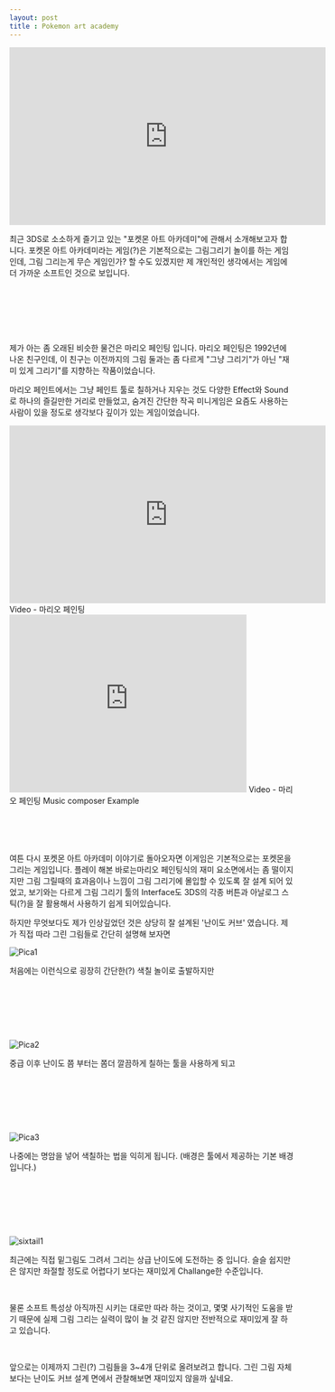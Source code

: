 ```yaml
---
layout: post
title : Pokemon art academy
---
```


<iframe width="560" height="315" src="https://www.youtube.com/embed/I1s7YrF68m4" frameborder="0" allowfullscreen></iframe>

최근 3DS로 소소하게 즐기고 있는 "포켓몬 아트 아카데미"에 관해서 소개해보고자 합니다. 포켓몬 아트 아카데미라는 게임(?)은 기본적으로는 그림그리기 놀이를 하는 게임인데, 그림 그리는게 무슨 게임인가? 할 수도 있겠지만 제 개인적인 생각에서는 게임에 더 가까운 소프트인 것으로 보입니다.

<br>
<br>
<br>
<br>
<br>

제가 아는 좀 오래된 비슷한 물건은 마리오 페인팅 입니다. 마리오 페인팅은 1992년에 나온 친구인데, 이 친구는 이전까지의 그림 둘과는 좀 다르게 "그냥 그리기"가 아닌 "재미 있게 그리기"를 지향하는 작품이었습니다. 

마리오 페인트에서는 그냥 페인트 툴로 칠하거나 지우는 것도 다양한 Effect와 Sound로 하나의 즐길만한 거리로 만들었고, 숨겨진 간단한 작곡 미니게임은 요즘도 사용하는 사람이 있을 정도로 생각보다 깊이가 있는 게임이었습니다. 

<iframe width="560" height="315" src="https://www.youtube.com/embed/UCFZDa4Gmyg?t=70" frameborder="0" allowfullscreen></iframe>
Video - 마리오 페인팅
<iframe width="420" height="315" src="https://www.youtube.com/embed/AbO1YtoUqM8" frameborder="0" allowfullscreen></iframe>
Video - 마리오 페인팅 Music composer Example

<br>
<br>
<br>
<br>
<br>

여튼 다시 포켓몬 아트 아카데미 이야기로 돌아오자면 이게임은 기본적으로는 포켓몬을 그리는 게임입니다. 플레이 해본 바로는마리오 페인팅식의 재미 요소면에서는 좀 떨이지지만 그림 그릴때의 효과음이나 느낌이 그림 그리기에 몰입할 수 있도록 잘 설계 되어 있었고, 보기와는 다르게 그림 그리기 툴의 Interface도 3DS의 각종 버튼과 아날로그 스틱(?)을 잘 활용해서 사용하기 쉽게 되어있습니다. 

하지만 무엇보다도 제가 인상깊었던 것은 상당히 잘 설계된 '난이도 커브' 였습니다. 제가 직접 따라 그린 그림들로 간단히 설명해 보자면

![Pica1]({{http://scvsdream.github.io}}/images/1.jpg)

처음에는 이런식으로 굉장히 간단한(?) 색칠 놀이로 출발하지만

<br>
<br>
<br>
<br>
<br>

![Pica2]({{http://scvsdream.github.io}}/images/18.jpg)

중급 이후 난이도 쯤 부터는 쫌더 깔끔하게 칠하는 툴을 사용하게 되고

<br>
<br>
<br>
<br>
<br>

![Pica3]({{http://scvsdream.github.io}}/images/28.jpg)

나중에는 명암을 넣어 색칠하는 법을 익히게 됩니다. (배경은 툴에서 제공하는 기본 배경입니다.)

<br>
<br>
<br>
<br>
<br>

![sixtail1]({{http://scvsdream.github.io}}/images/29.jpg)

최근에는 직접 밑그림도 그려서 그리는 상급 난이도에 도전하는 중 입니다. 슬슬 쉽지만은 않지만 좌절할 정도로 어렵다기 보다는 재미있게 Challange한 수준입니다.

<br>

물론 소프트 특성상 아직까진 시키는 대로만 따라 하는 것이고, 몇몇 사기적인 도움을 받기 때문에 실제 그림 그리는 실력이 많이 늘 것 같진 않지만 전반적으로 재미있게 잘 하고 있습니다. 

<br>

앞으로는 이제까지 그린(?) 그림들을 3~4개 단위로 올려보려고 합니다. 그린 그림 자체보다는 난이도 커브 설계 면에서 관찰해보면 재미있지 않을까 싶네요.